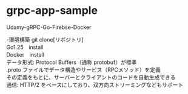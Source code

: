 # grpc-app-sample
Udamy-gRPC-Go-Firebse-Docker

-環境構築
git clone[リポジトリ]<br>
Go1.25　install  
Docker　install  
データ形式: Protocol Buffers（通称 protobuf）が標準  
.proto ファイルでデータ構造やサービス（RPCメソッド）を定義  
その定義をもとに、サーバーとクライアントのコードを自動生成できる  
通信: HTTP/2 をベースにしており、双方向ストリーミングなどもサポート  

